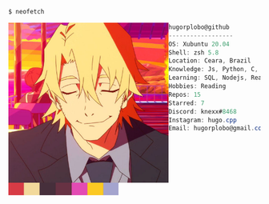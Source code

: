```bash
$ neofetch
```

<img  src="resources/profile.jpg"  alt="Profile image"  align="left"  width="320px" />

```csharp
hugorplobo@github
------------------
OS: Xubuntu 20.04
Shell: zsh 5.8
Location: Ceara, Brazil
Knowledge: Js, Python, C, C++
Learning: SQL, Nodejs, React
Hobbies: Reading
Repos: 15
Starred: 7
Discord: knexx#8468
Instagram: hugo.cpp
Email: hugorplobo@gmail.com
```
<!-- Yeah a mess D: -->
&nbsp;&nbsp;&nbsp;&nbsp;&nbsp;&nbsp;&nbsp;&nbsp;&nbsp;&nbsp;&nbsp;&nbsp;
&nbsp;&nbsp;&nbsp;&nbsp;&nbsp;&nbsp;&nbsp;&nbsp;&nbsp;&nbsp;&nbsp;&nbsp;
&nbsp;&nbsp;&nbsp;&nbsp;&nbsp;&nbsp;&nbsp;&nbsp;&nbsp;&nbsp;&nbsp;&nbsp;
&nbsp;&nbsp;&nbsp;&nbsp;&nbsp;
<img src="./resources/colors.png" alt="Profile colors" align="center" width="220px" />
